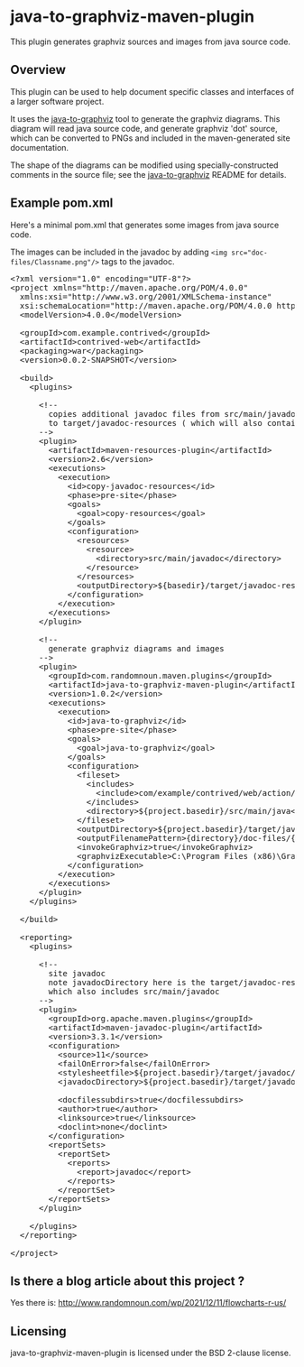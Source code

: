 # java-to-graphviz-maven-plugin

This plugin generates graphviz sources and images from java source code.

## Overview

This plugin can be used to help document specific classes and interfaces of a larger software project.

It uses the [java-to-graphviz](https://github.com/randomnoun/java-to-graphviz) tool to generate the graphviz diagrams. This diagram 
will read java source code, and generate graphviz 'dot' source, which can be converted to PNGs and included in the maven-generated
site documentation.

The shape of the diagrams can be modified using specially-constructed comments in the source file; see the 
[java-to-graphviz](https://github.com/randomnoun/java-to-graphviz) README for details.

## Example pom.xml

Here's a minimal pom.xml that generates some images from java source code.

The images can be included in the javadoc by adding `<img src="doc-files/Classname.png"/>` tags to the javadoc.

<pre>
&lt;?xml version="1.0" encoding="UTF-8"?&gt;
&lt;project xmlns="http://maven.apache.org/POM/4.0.0"
  xmlns:xsi="http://www.w3.org/2001/XMLSchema-instance"
  xsi:schemaLocation="http://maven.apache.org/POM/4.0.0 http://maven.apache.org/maven-v4_0_0.xsd"&gt;
  &lt;modelVersion&gt;4.0.0&lt;/modelVersion&gt;

  &lt;groupId&gt;com.example.contrived&lt;/groupId&gt;
  &lt;artifactId&gt;contrived-web&lt;/artifactId&gt;
  &lt;packaging&gt;war&lt;/packaging&gt;
  &lt;version&gt;0.0.2-SNAPSHOT&lt;/version&gt;

  &lt;build&gt;
    &lt;plugins&gt;
    
      &lt;!-- 
        copies additional javadoc files from src/main/javadoc 
        to target/javadoc-resources ( which will also contain the generated images )
      --&gt;
      &lt;plugin&gt;
        &lt;artifactId&gt;maven-resources-plugin&lt;/artifactId&gt;
        &lt;version&gt;2.6&lt;/version&gt;
        &lt;executions&gt;
          &lt;execution&gt;
            &lt;id&gt;copy-javadoc-resources&lt;/id&gt;
            &lt;phase&gt;pre-site&lt;/phase&gt;
            &lt;goals&gt;
              &lt;goal&gt;copy-resources&lt;/goal&gt;
            &lt;/goals&gt;
            &lt;configuration&gt;
              &lt;resources&gt;
                &lt;resource&gt;
                  &lt;directory&gt;src/main/javadoc&lt;/directory&gt;
                &lt;/resource&gt;
              &lt;/resources&gt;
              &lt;outputDirectory&gt;${basedir}/target/javadoc-resources&lt;/outputDirectory&gt;
            &lt;/configuration&gt;
          &lt;/execution&gt;
        &lt;/executions&gt;
      &lt;/plugin&gt;

      &lt;!-- 
        generate graphviz diagrams and images
      --&gt;
      &lt;plugin&gt;
        &lt;groupId&gt;com.randomnoun.maven.plugins&lt;/groupId&gt;
        &lt;artifactId&gt;java-to-graphviz-maven-plugin&lt;/artifactId&gt;
        &lt;version&gt;1.0.2&lt;/version&gt;
        &lt;executions&gt;
          &lt;execution&gt;
            &lt;id&gt;java-to-graphviz&lt;/id&gt;
            &lt;phase&gt;pre-site&lt;/phase&gt;
            &lt;goals&gt;
              &lt;goal&gt;java-to-graphviz&lt;/goal&gt;
            &lt;/goals&gt;
            &lt;configuration&gt;
              &lt;fileset&gt;
                &lt;includes&gt;
                  &lt;include&gt;com/example/contrived/web/action/**.java&lt;/include&gt;
                &lt;/includes&gt;
                &lt;directory&gt;${project.basedir}/src/main/java&lt;/directory&gt;
              &lt;/fileset&gt;
              &lt;outputDirectory&gt;${project.basedir}/target/javadoc-resources&lt;/outputDirectory&gt;
              &lt;outputFilenamePattern&gt;{directory}/doc-files/{basename}.dot&lt;/outputFilenamePattern&gt;
              &lt;invokeGraphviz&gt;true&lt;/invokeGraphviz&gt;
              &lt;graphvizExecutable&gt;C:\Program Files (x86)\Graphviz2.38\bin\dot.exe&lt;/graphvizExecutable&gt;
            &lt;/configuration&gt;
          &lt;/execution&gt;
        &lt;/executions&gt;
      &lt;/plugin&gt;
    &lt;/plugins&gt;

  &lt;/build&gt;

  &lt;reporting&gt;
    &lt;plugins&gt;

      &lt;!-- 
        site javadoc
        note javadocDirectory here is the target/javadoc-resources directory written to above
        which also includes src/main/javadoc
      --&gt;
      &lt;plugin&gt;
        &lt;groupId&gt;org.apache.maven.plugins&lt;/groupId&gt;
        &lt;artifactId&gt;maven-javadoc-plugin&lt;/artifactId&gt;
        &lt;version&gt;3.3.1&lt;/version&gt;
        &lt;configuration&gt;
          &lt;source&gt;11&lt;/source&gt;
          &lt;failOnError&gt;false&lt;/failOnError&gt;
          &lt;stylesheetfile&gt;${project.basedir}/target/javadoc/stylesheet.css&lt;/stylesheetfile&gt;
          &lt;javadocDirectory&gt;${project.basedir}/target/javadoc-resources&lt;/javadocDirectory&gt;

          &lt;docfilessubdirs&gt;true&lt;/docfilessubdirs&gt;
          &lt;author&gt;true&lt;/author&gt;
          &lt;linksource&gt;true&lt;/linksource&gt;
          &lt;doclint&gt;none&lt;/doclint&gt;
        &lt;/configuration&gt;
        &lt;reportSets&gt;
          &lt;reportSet&gt;
            &lt;reports&gt;
              &lt;report&gt;javadoc&lt;/report&gt;
            &lt;/reports&gt;
          &lt;/reportSet&gt;
        &lt;/reportSets&gt;
      &lt;/plugin&gt;

    &lt;/plugins&gt;
  &lt;/reporting&gt;

&lt;/project&gt;
</pre>

## Is there a blog article about this project ?

Yes there is: http://www.randomnoun.com/wp/2021/12/11/flowcharts-r-us/

## Licensing

java-to-graphviz-maven-plugin is licensed under the BSD 2-clause license.


